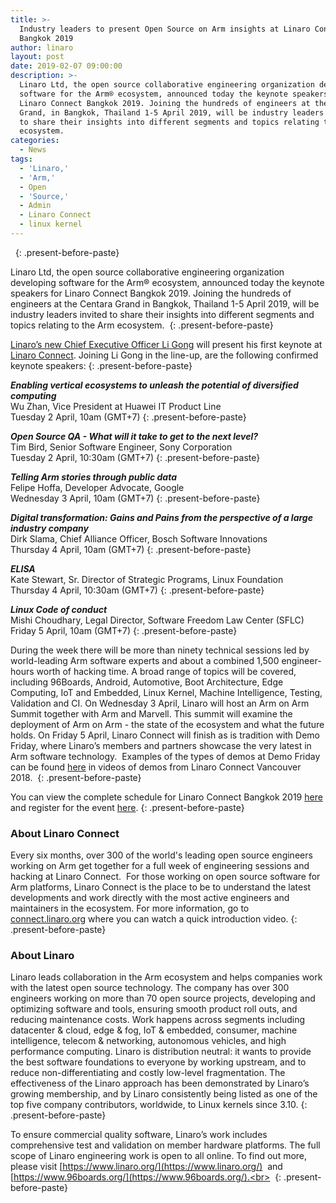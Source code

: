 ```yaml
---
title: >-
  Industry leaders to present Open Source on Arm insights at Linaro Connect
  Bangkok 2019
author: linaro
layout: post
date: 2019-02-07 09:00:00
description: >-
  Linaro Ltd, the open source collaborative engineering organization developing
  software for the Arm® ecosystem, announced today the keynote speakers for
  Linaro Connect Bangkok 2019. Joining the hundreds of engineers at the Centara
  Grand, in Bangkok, Thailand 1-5 April 2019, will be industry leaders invited
  to share their insights into different segments and topics relating to the Arm
  ecosystem.
categories:
  - News
tags:
  - 'Linaro,'
  - 'Arm,'
  - Open
  - 'Source,'
  - Admin
  - Linaro Connect
  - linux kernel
---
```


&nbsp;
{: .present-before-paste}

Linaro Ltd, the open source collaborative engineering organization developing software for the Arm&reg; ecosystem, announced today the keynote speakers for Linaro Connect Bangkok 2019. Joining the hundreds of engineers at the Centara Grand in Bangkok, Thailand 1-5 April 2019, will be industry leaders invited to share their insights into different segments and topics relating to the Arm ecosystem.&nbsp;
{: .present-before-paste}

[Linaro’s new Chief Executive Officer Li Gong](https://www.linaro.org/news/linaro-announces-appointment-of-new-ceo-li-gong/) will present his first keynote at [Linaro Connect](https://connect.linaro.org/). Joining Li Gong in the line-up, are the following confirmed keynote speakers:
{: .present-before-paste}

***Enabling vertical ecosystems to unleash the potential of diversified computing***<br>Wu Zhan, Vice President at Huawei IT Product Line<br>Tuesday 2 April, 10am (GMT+7)
{: .present-before-paste}

***Open Source QA - What will it take to get to the next level?***<br>Tim Bird, Senior Software Engineer, Sony Corporation<br>Tuesday 2 April, 10:30am (GMT+7)
{: .present-before-paste}

***Telling Arm stories through public data***<br>Felipe Hoffa, Developer Advocate, Google<br>Wednesday 3 April, 10am (GMT+7)
{: .present-before-paste}

***Digital transformation: Gains and Pains from the perspective of a large industry company***<br>Dirk Slama, Chief Alliance Officer, Bosch Software Innovations<br>Thursday 4 April, 10am (GMT+7)
{: .present-before-paste}

***ELISA***<br>Kate Stewart, Sr. Director of Strategic Programs, Linux Foundation<br>Thursday 4 April, 10:30am (GMT+7)
{: .present-before-paste}

***Linux Code of conduct***<br>Mishi Choudhary, Legal Director, Software Freedom Law Center (SFLC)<br>Friday 5 April, 10am (GMT+7)
{: .present-before-paste}

During the week there will be more than ninety technical sessions led by world-leading Arm software experts and about a combined 1,500 engineer-hours worth of hacking time. A broad range of topics will be covered, including 96Boards, Android, Automotive, Boot Architecture, Edge Computing, IoT and Embedded, Linux Kernel, Machine Intelligence, Testing, Validation and CI. On Wednesday 3 April, Linaro will host an Arm on Arm Summit together with Arm and Marvell. This summit will examine the deployment of Arm on Arm - the state of the ecosystem and what the future holds. On Friday 5 April, Linaro Connect will finish as is tradition with Demo Friday, where Linaro’s members and partners showcase the very latest in Arm software technology. &nbsp;Examples of the types of demos at Demo Friday can be found [here](https://connect.linaro.org/resources/yvr18/demos/) in videos of demos from Linaro Connect Vancouver 2018.&nbsp;
{: .present-before-paste}

You can view the complete schedule for Linaro Connect Bangkok 2019&nbsp;[here](https://connect.linaro.org/schedule/) and register for the event [here](https://connect.linaro.org/register/).
{: .present-before-paste}

### About Linaro Connect

Every six months, over 300 of the world's leading open source engineers working on Arm get together for a full week of engineering sessions and hacking at Linaro Connect. &nbsp;For those working on open source software for Arm platforms, Linaro Connect is the place to be to understand the latest developments and work directly with the most active engineers and maintainers in the ecosystem. For more information, go to [connect.linaro.org](https://connect.linaro.org/) where you can watch a quick introduction video.
{: .present-before-paste}

### About Linaro

Linaro leads collaboration in the Arm ecosystem and helps companies work with the latest open source technology. The company has over 300 engineers working on more than 70 open source projects, developing and optimizing software and tools, ensuring smooth product roll outs, and reducing maintenance costs. Work happens across segments including datacenter & cloud, edge & fog, IoT & embedded, consumer, machine intelligence, telecom & networking, autonomous vehicles, and high performance computing. Linaro is distribution neutral: it wants to provide the best software foundations to everyone by working upstream, and to reduce non-differentiating and costly low-level fragmentation. The effectiveness of the Linaro approach has been demonstrated by Linaro’s growing membership, and by Linaro consistently being listed as one of the top five company contributors, worldwide, to Linux kernels since 3.10.
{: .present-before-paste}

To ensure commercial quality software, Linaro’s work includes comprehensive test and validation on member hardware platforms. The full scope of Linaro engineering work is open to all online. To find out more, please visit [https://www.linaro.org/](https://www.linaro.org/) &nbsp;and [https://www.96boards.org/](https://www.96boards.org/).<br>&nbsp;
{: .present-before-paste}